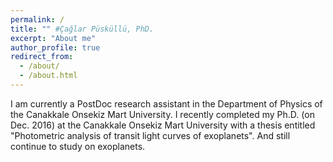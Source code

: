 ```yaml
---
permalink: /
title: "" #Çağlar Püsküllü, PhD.
excerpt: "About me"
author_profile: true
redirect_from: 
  - /about/
  - /about.html
---
```


I am currently a PostDoc research assistant in the Department of Physics of the Canakkale Onsekiz Mart University. I recently completed my Ph.D. (on Dec. 2016) at the Canakkale Onsekiz Mart University with a thesis entitled "Photometric analysis of transit light curves of exoplanets". And still continue to study on exoplanets. 
<p>  
<!-- <img src='images/homepage_sky_stars_sun.jpg'> -->
<!-- <iframe src="https://open.spotify.com/follow/1/?uri=spotify:artist:0lzoG451W9waNg9h3cTlLR&size=detail&theme=light" width="300" height="56" scrolling="no" frameborder="0" style="border:none; overflow:hidden;" allowtransparency="true"></iframe>
--> </p>
<!-- <p> İşim gücüm budur benim, <br>
Gökyüzünü boyarım her sabah, <br>
Hepiniz uykudayken. <br>
Uyanır bakarsınız ki mavi. <br>
</p>
Orhan Veli
-->

<p>
<span id="badgeCont758"><script type="text/javascript" src="https://publons.com/mashlets?el=badgeCont758&rid=A-2972-2011"></script></span>
</p>

<!-- Global site tag (gtag.js) - Google Analytics -->
<script async src="https://www.googletagmanager.com/gtag/js?id=UA-130299748-1"></script>
<script>
  window.dataLayer = window.dataLayer || [];
  function gtag(){dataLayer.push(arguments);}
  gtag('js', new Date());

  gtag('config', 'UA-130299748-1');
</script>

